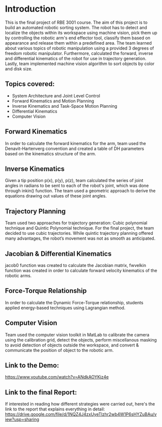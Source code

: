 # Introduction

This is the final project of RBE 3001 course. The aim of this project is to build an automated robotic sorting system. The robot has to detect and localize the objects within its workspace using machine vision, pick them up by controlling the robotic arm's end effector tool, classify them based on appearance and release them within a predefined area. The team learned about various topics of robotic manipulation using a provided 3 degrees of freedom robotic manipulator. Furthermore, calculated the forward, inverse and differential kinematics of the robot for use in trajectory generation. Lastly, team implemented machine vision algorithm to sort objects by color and disk size.

## Topics covered:
- System Architecture and Joint Level Control
- Forward Kinematics and Motion Planning
- Inverse Kinematics and Task-Space Motion Planning
- Differential Kinematics
- Computer Vision

## Forward Kinematics
In order to calculate the forward kinematics for the arm, team used the Denavit-Hartenverg convention and created a table of DH parameters based on the kinematics structure of the arm.

## Inverse Kinematics
Given a tip position p(x), p(y), p(z), team calculated the series of joint angles in radians to be sent to each of the robot's joint, which was done through inkin() function. The team used a geometric approach to derive the equations drawing out values of these joint angles.

## Trajectory Planning
Team used two approaches for trajectory generation: Cubic polynomial technique and Quintic Polynomial technique. For the final project, the team decided to use cubic
trajectories. While quintic trajectory planning offered many advantages, the robot’s movement was not as smooth as anticipated.

## Jacobian & Differential Kinematics
jacob0 function was created to calculate the Jacobian matrix, fwvelkin function was created in order to calculate forward velocity kinematics of the robotic arms.

## Force-Torque Relationship
In order to calculate the Dynamic Force-Torque relationship, students applied energy-based techniques using Lagrangian method. 

## Computer Vision
Team used the computer vision toolkit in MatLab to calibrate the camera using the calibration grid, detect the objects, perform miscellanous masking to avoid detection of objects outside the workspace, and convert & communicate the position of object to the robotic arm.

## Link to the Demo:
https://www.youtube.com/watch?v=ANdkAOYKjz4e

## Link to the final Report:
If interested in reading how different strategies were carried out, here's the link to the report that explains everything in detail: https://drive.google.com/file/d/1NQZ4J4zxUyeTlzhr2wb4W1P6sHYZuBAu/view?usp=sharing
